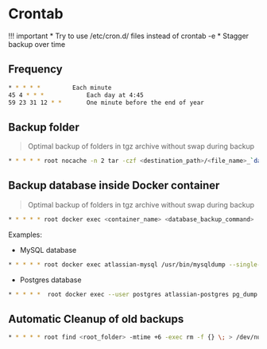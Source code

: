# Crontab

!!! important
    * Try to use /etc/cron.d/ files instead of crontab -e 
    * Stagger backup over time


## Frequency
```bash
* * * * * 		  Each minute
45 4 * * *  		  Each day at 4:45
59 23 31 12 * *   	  One minute before the end of year
```

## Backup folder
> Optimal backup of folders in tgz archive without swap during backup
```bash
* * * * * root nocache -n 2 tar -czf <destination_path>/<file_name>_`date +\%Y\%m\%d`.tgz <path_to_compress> ; echo 1 > /proc/sys/vm/drop_caches ; echo "end" > /dev/null
```

## Backup database inside Docker container
> Optimal backup of folders in tgz archive without swap during backup
```bash
* * * * * root docker exec <container_name> <database_backup_command> | gzip > <destination_path>/<file_name>_`date +\%Y\%m\%d`.sql.gz
```
Examples:
* MySQL database
```bash
* * * * * root docker exec atlassian-mysql /usr/bin/mysqldump --single-transaction --skip-lock-tables --max_allowed_packet=64M -ubackup -hlocalhost bitbucketdb | gzip > /u1/backup/atlassian-mysql/bitbucketdb_dump_`date +\%Y\%m\%d`.sql.gz
```

* Postgres database
```bash
* * * * *  root docker exec --user postgres atlassian-postgres pg_dump bamboo | gzip > /u1/backup/atlassian-postgres/bitbucketdb_dump_`date +\%Y\%m\%d`.sql.gz
```

## Automatic Cleanup of old backups
```bash
* * * * * root find <root_folder> -mtime +6 -exec rm -f {} \; > /dev/null
```
